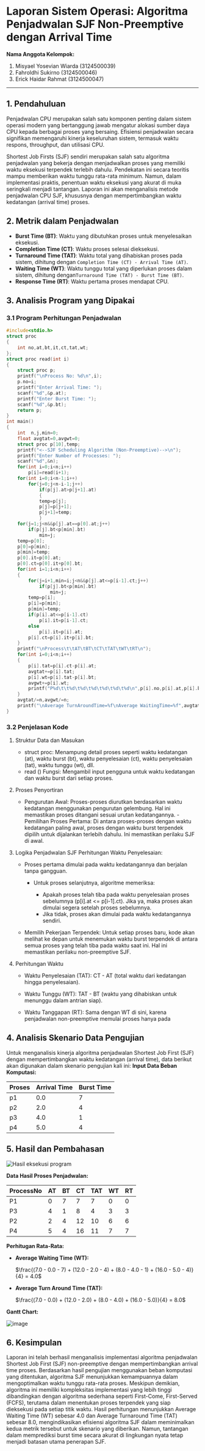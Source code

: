 # Laporan Sistem Operasi: Algoritma Penjadwalan SJF Non-Preemptive dengan Arrival Time 
**Nama Anggota Kelompok:**
1. Misyael Yosevian Wiarda (3124500039)
2. Fahroldhi Sukirno (3124500046)
3. Erick Haidar Rahmat (3124500047)

---

## 1. Pendahuluan
Penjadwalan CPU merupakan salah satu komponen penting dalam sistem operasi modern yang bertanggung jawab mengatur alokasi sumber daya CPU kepada berbagai proses yang bersaing. Efisiensi penjadwalan secara signifikan memengaruhi kinerja keseluruhan sistem, termasuk waktu respons, throughput, dan utilisasi CPU. 

Shortest Job Firsts (SJF) sendiri merupakan salah satu algoritma penjadwalan yang bekerja dengan menjadwalkan proses yang memiliki waktu eksekusi terpendek terlebih dahulu. Pendekatan ini secara teoritis mampu memberikan waktu tunggu rata-rata minimum. Namun, dalam implementasi praktis, penentuan waktu eksekusi yang akurat di muka seringkali menjadi tantangan. Laporan ini akan menganalisis metode penjadwalan CPU SJF, khususnya dengan mempertimbangkan waktu kedatangan (arrival time) proses.
 
## 2. Metrik dalam Penjadwalan
- **Burst Time (BT)**: Waktu yang dibutuhkan proses untuk menyelesaikan eksekusi.
- **Completion Time (CT)**: Waktu proses selesai dieksekusi.  
- **Turnaround Time (TAT)**: Waktu total yang dihabiskan proses pada sistem, dihitung dengan `Completion Time (CT) - Arrival Time (AT)`.
- **Waiting Time (WT)**: Waktu tunggu total yang diperlukan proses dalam sistem, dihitung dengan`Turnaround Time (TAT) - Burst Time (BT)`.  
- **Response Time (RT)**: Waktu pertama proses mendapat CPU.  

## 3. Analisis Program yang Dipakai
### 3.1 Program Perhitungan Penjadwalan
```c
#include<stdio.h>
struct proc
{
    int no,at,bt,it,ct,tat,wt;
};
struct proc read(int i)
{
    struct proc p;
    printf("\nProcess No: %d\n",i);
    p.no=i;
    printf("Enter Arrival Time: ");
    scanf("%d",&p.at);
    printf("Enter Burst Time: ");
    scanf("%d",&p.bt);
    return p;
}
int main()
{
    int  n,j,min=0;
    float avgtat=0,avgwt=0;
    struct proc p[10],temp;
    printf("<--SJF Scheduling Algorithm (Non-Preemptive)-->\n");
    printf("Enter Number of Processes: ");
    scanf("%d",&n);
    for(int i=0;i<n;i++)
        p[i]=read(i+1);
    for(int i=0;i<n-1;i++)
        for(j=0;j<n-i-1;j++)    
            if(p[j].at>p[j+1].at)
            {
            temp=p[j];
            p[j]=p[j+1];
            p[j+1]=temp;
            }
    for(j=1;j<n&&p[j].at==p[0].at;j++)
        if(p[j].bt<p[min].bt)
            min=j;
    temp=p[0];
    p[0]=p[min];
    p[min]=temp;
    p[0].it=p[0].at;
    p[0].ct=p[0].it+p[0].bt;
    for(int i=1;i<n;i++)
    {
        for(j=i+1,min=i;j<n&&p[j].at<=p[i-1].ct;j++)
            if(p[j].bt<p[min].bt)
                min=j;
        temp=p[i];
        p[i]=p[min];
        p[min]=temp;
        if(p[i].at<=p[i-1].ct)
            p[i].it=p[i-1].ct;
        else
            p[i].it=p[i].at;
        p[i].ct=p[i].it+p[i].bt;
    }
    printf("\nProcess\t\tAT\tBT\tCT\tTAT\tWT\tRT\n");
    for(int i=0;i<n;i++)
    {
        p[i].tat=p[i].ct-p[i].at;
        avgtat+=p[i].tat;
        p[i].wt=p[i].tat-p[i].bt;
        avgwt+=p[i].wt;
        printf("P%d\t\t%d\t%d\t%d\t%d\t%d\t%d\n",p[i].no,p[i].at,p[i].bt,p[i].ct,p[i].tat,p[i].wt,p[i].wt);
    }
    avgtat/=n,avgwt/=n;
    printf("\nAverage TurnAroundTime=%f\nAverage WaitingTime=%f",avgtat,avgwt);
}
```
### 3.2 Penjelasan Kode
1. Struktur Data dan Masukan
    - struct proc: Menampung detail proses seperti waktu kedatangan (at), waktu burst (bt), waktu penyelesaian (ct), waktu penyelesaian (tat), waktu tunggu (wt), dll.
    - read () Fungsi: Mengambil input pengguna untuk waktu kedatangan dan waktu burst dari setiap proses.

2. Proses Penyortiran
    - Pengurutan Awal: Proses-proses diurutkan berdasarkan waktu kedatangan menggunakan pengurutan gelembung. Hal ini memastikan proses ditangani sesuai urutan kedatangannya.
    -Pemilihan Proses Pertama: Di antara proses-proses dengan waktu kedatangan paling awal, proses dengan waktu burst terpendek dipilih untuk dijalankan terlebih dahulu. Ini memastikan perilaku SJF di awal.

3. Logika Penjadwalan SJF
    Perhitungan Waktu Penyelesaian:
    - Proses pertama dimulai pada waktu kedatangannya dan berjalan tanpa gangguan.
        - Untuk proses selanjutnya, algoritme memeriksa:

            - Apakah proses telah tiba pada waktu penyelesaian proses sebelumnya (p[i].at <= p[i-1].ct). Jika ya, maka proses akan dimulai segera setelah proses sebelumnya.
            - Jika tidak, proses akan dimulai pada waktu kedatangannya sendiri.

    - Memilih Pekerjaan Terpendek: Untuk setiap proses baru, kode akan melihat ke depan untuk menemukan waktu burst terpendek di antara semua proses yang telah tiba pada waktu saat ini. Hal ini memastikan perilaku non-preemptive SJF.

4. Perhitungan Waktu
    - Waktu Penyelesaian (TAT): CT - AT (total waktu dari kedatangan hingga penyelesaian).

    - Waktu Tunggu (WT): TAT - BT (waktu yang dihabiskan untuk menunggu dalam antrian siap).

    - Waktu Tanggapan (RT): Sama dengan WT di sini, karena penjadwalan non-preemptive memulai proses hanya pada

## 4. Analisis Skenario Data Pengujian
Untuk menganalisis kinerja algoritma penjadwalan Shortest Job First (SJF) dengan mempertimbangkan waktu kedatangan (arrival time), data berikut akan digunakan dalam skenario pengujian kali ini:
**Input Data Beban Komputasi:**

| Proses | Arrival Time | Burst Time | 
| ------ | ------------ | ---------- |
| p1 | 0.0 | 7 |
| p2 | 2.0 | 4 |
| p3 | 4.0 | 1 |
| p4 | 5.0 | 4 |

## 5. Hasil dan Pembahasan 
![Hasil eksekusi program](https://raw.githubusercontent.com/yosmisyael/SisOp-2025/refs/heads/main/embeds/sjf-non-preemptive-at.jpg)

**Data Hasil Proses Penjadwalan:**

| ProcessNo | AT |BT | CT  | TAT | WT | RT |  
|-----------|----|----|-----|-----|----|----|  
| P1        | 0  | 7  | 7   | 7   | 0  | 0  |  
| P3        | 4  | 1  | 8   | 4   | 3  | 3  |  
| P2        | 2  | 4  | 12  | 10  | 6  | 6  |  
| P4        | 5  | 4  | 16  | 11  | 7  | 7  |  

**Perhitugan Rata-Rata:**
- **Average Waiting Time (WT):** 

    $\frac{(7.0 - 0.0 - 7) + (12.0 - 2.0 - 4) + (8.0 - 4.0 - 1) + (16.0 - 5.0 - 4)}{4} = 4.0$
- **Average Turn Around Time (TAT):**

    $\frac{(7.0 - 0.0) + (12.0 - 2.0) + (8.0 - 4.0) + (16.0 - 5.0)}{4} = 8.0$

**Gantt Chart:**  

![image](https://github.com/user-attachments/assets/efcfbf01-94ef-46c9-8113-95c72311f476)


## 6. Kesimpulan
Laporan ini telah berhasil menganalisis implementasi algoritma penjadwalan Shortest Job First (SJF) non-preemptive dengan mempertimbangkan arrival time proses. Berdasarkan hasil pengujian menggunakan beban komputasi yang ditentukan, algoritma SJF menunjukkan kemampuannya dalam mengoptimalkan waktu tunggu rata-rata proses. Meskipun demikian, algoritma ini memiliki kompleksitas implementasi yang lebih tinggi dibandingkan dengan algoritma sederhana seperti First-Come, First-Served (FCFS), terutama dalam menentukan proses terpendek yang siap dieksekusi pada setiap titik waktu. Hasil perhitungan menunjukkan Average Waiting Time (WT) sebesar 4.0 dan Average Turnaround Time (TAT) sebesar 8.0, mengindikasikan efisiensi algoritma SJF dalam meminimalkan kedua metrik tersebut untuk skenario yang diberikan. Namun, tantangan dalam memprediksi burst time secara akurat di lingkungan nyata tetap menjadi batasan utama penerapan SJF.
